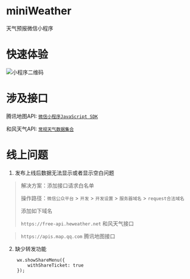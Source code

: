 # miniWeather
天气预报微信小程序

# 快速体验
![小程序二维码](./QECode.jpg)

# 涉及接口
腾讯地图API: [`微信小程序JavaScript SDK`](https://lbs.qq.com/qqmap_wx_jssdk/index.html)

和风天气API: [`常规天气数据集合`](https://www.heweather.com/documents/api/)

# 线上问题

1. 发布上线后数据无法显示或者显示空白问题
> 解决方案：添加接口请求白名单
> 
> 操作路径：`微信公众平台` > `开发` > `开发设置` > `服务器域名` > `request合法域名`
> 
> 添加如下域名
> 
> `https://free-api.heweather.net` 和风天气接口

> `https://apis.map.qq.com` 腾讯地图接口

2. 缺少转发功能
```
    wx.showShareMenu({
        withShareTicket: true
    });
```